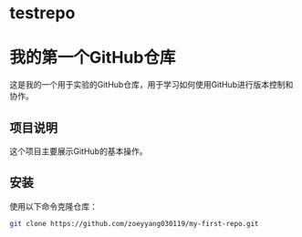 # testrepo
# 我的第一个GitHub仓库

这是我的一个用于实验的GitHub仓库，用于学习如何使用GitHub进行版本控制和协作。

## 项目说明
这个项目主要展示GitHub的基本操作。

## 安装
使用以下命令克隆仓库：
```bash
git clone https://github.com/zoeyyang030119/my-first-repo.git
